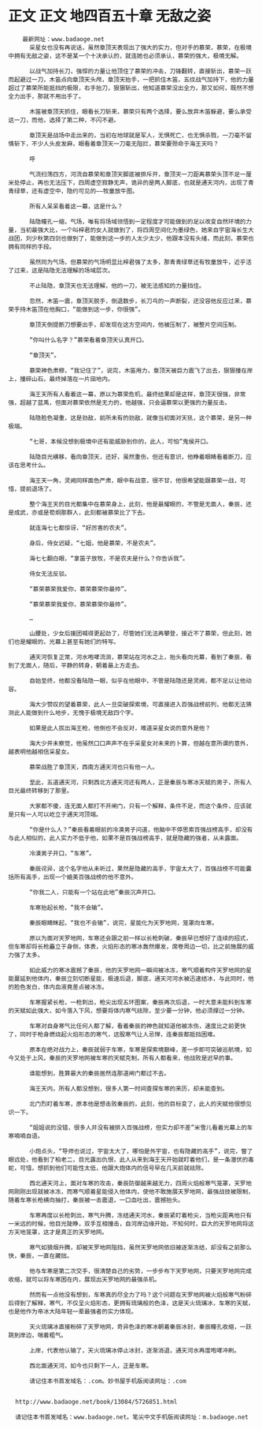 # 正文 正文 地四百五十章 无敌之姿
        最新网址：www.badaoge.net
          采星女也没有再说话，虽然章顶天表现出了强大的实力，但对手的慕荣，慕荣，在极境中拥有无敌之姿，这不是某一个十决承认的，就连她也必须承认，慕荣的强大，极境无解。
      
          以战气加持长刀，强悍的力量让他顶住了慕荣的冲击，刀锋翻转，直接斩出，慕荣一跃而起避过一刀，木笛点向章顶天头颅，章顶天抬手，一把抓住木笛，五纹战气加持下，他的力量超过了慕荣所能抵挡的极限，右手抬刀，狠狠斩出，他知道慕荣没出全力，那又如何，既然不想全力出手，那就不用出手了。
      
          木笛被章顶天抓住，眼看长刀斩来，慕荣只有两个选择，要么放弃木笛躲避，要么承受这一刀，而他，选择了第二种，不闪不避。
      
          章顶天是战场中走出来的，当初在地球就是军人，无惧死亡，也无惧杀戮，一刀毫不留情斩下，不少人头皮发麻，眼看着章顶天一刀毫无阻拦，慕荣要殒命于海王天吗？
      
          呼
      
          气流扫荡四方，河流自慕荣和章顶天脚底被排斥开，章顶天一刀距离慕荣头顶不足一厘米处停止，再也无法压下，四周虚空寂静无声，诡异的是两人脚底，也就是通天河内，出现了青青绿草，还有虚空中，隐约可见的——牧童放牛图。
      
          所有人呆呆看着这一幕，这是什么？
      
          陆隐瞳孔一缩，气场，唯有将场域领悟到一定程度才可能做到的足以改变自然环境的力量，当初最强大比，一个叫梓君的女人就做到了，将四周空间化为墨绿色，她来自宇宙海长生大战团，刘少秋第四剑也做到了，能做到这一步的人太少太少，他跟本没有头绪，而此刻，慕荣也拥有同样的手段。
      
          虽然同为气场，但慕荣的气场明显比梓君强了太多，那青青绿草还有牧童放牛，近乎活了过来，这是陆隐无法理解的场域层次。
      
          不止陆隐，章顶天也无法理解，他的一刀，被无法感知的力量挡住。
      
          忽然，木笛一震，章顶天脱手，倒退数步，长刀乓的一声断裂，还没容他反应过来，慕荣手持木笛顶在他胸口，“能做到这一步，你很强”。
      
          章顶天倒提断刀想要出手，却发现在这方空间内，他被压制了，被整片空间压制。
      
          “你叫什么名字？”慕荣看着章顶天认真开口。
      
          “章顶天”。
      
          慕荣神色肃穆，“我记住了”，说完，木笛用力，章顶天被巨力震飞了出去，狠狠撞在岸上，撞碎山石，最终掉落在一片田地内。
      
          海王天所有人看着这一幕，原以为慕荣危机，最终结果却是这样，章顶天很强，非常强，超越了蓝禹，但面对慕荣依然是无力的，他越强，只会逼慕荣以更强的力量反击。
      
          陆隐脸色凝重，这是劲敌，前所未有的劲敌，就像当初面对天犼，这个慕荣，是另一种极端。
      
          “七哥，本候没想到极境中还有能威胁到你的，此人，可怕”鬼侯开口。
      
          陆隐目光横移，看向章顶天，还好，虽然重伤，但还有意识，他睁着眼睛看着断刀，应该在思考什么。
      
          海王天一角，灵阙同样面色严肃，眼中有战意，很不甘，他很希望能跟慕荣一战，可惜，提前退场了。
      
          整个海王天的目光都集中在慕荣身上，此刻，他是最耀眼的，不管是无面人，秦辰，还是成武，亦或是荀炯那群人，此刻都被慕荣比了下去。
      
          就连海七七都惊讶，“好厉害的农夫”。
      
          身后，侍女迟疑，“七姐，他是慕荣，不是农夫”。
      
          海七七翻白眼，“拿笛子放牧，不是农夫是什么？你告诉我”。
      
          侍女无法反驳。
      
          “慕荣慕荣我爱你，慕荣慕荣你最帅”。
      
          “慕荣慕荣我爱你，慕荣慕荣你最帅”。
      
          …
      
          山腰处，少女后援团喊得更起劲了，尽管她们无法再攀登，接近不了慕荣，但此刻，她们也是耀眼的，光幕上甚至有她们的特写。
      
          通天河恢复正常，河水咆哮流淌，慕荣站在河水之上，抬头看向光幕，看到了秦辰，看到了无面人，随后，平静的转身，朝着最上方走去。
      
          自始至终，他都没看陆隐一眼，似乎在他眼中，不管是陆隐还是灵阙，都不足以让他动容。
      
          海大少赞叹的望着慕荣，此人一旦突破探索境，可直接进入百强战榜前列，他都无法猜测此人能做到什么地步，无愧于极境无敌四个字。
      
          如果是此人拔出海王枪，他倒也不会反对，难道采星女说的意外是他？
      
          海大少并未察觉，他虽然口口声声不在乎采星女对未来的卜算，但越在意所谓的意外，越表明他越相信采星女。
      
          慕荣战胜了章顶天，西南方通天河也只有他一人。
      
          至此，五道通天河，只剩西北方通天河还有两人，正是秦辰与寒冰天赋的男子，所有人目光最终转移到了那里。
      
          大家都不傻，连无面人都打不开闸门，只有一个解释，条件不足，而这个条件，应该就是只有一人可以屹立于通天河顶端。
      
          “你是什么人？”秦辰看着眼前的冷漠男子问道，他脑中不停思索百强战榜高手，却没有与此人相似的，此人实力不低于他，如果不是百强战榜高手，就是隐藏的强者，从未露面。
      
          冷漠男子开口，“车寒”。
      
          秦辰诧异，这个名字他从未听过，果然是隐藏的高手，宇宙太大了，百强战榜不可能囊括所有高手，出现一个媲美百强战榜的他不意外。
      
          “你我二人，只能有一个站在此地”秦辰沉声开口。
      
          车寒抬起长枪，“我不会输”。
      
          秦辰眼睛眯起，“我也不会输”，说完，星能化为天罗地网，笼罩向车寒。
      
          原以为面对天罗地网，车寒还会跟之前一样以长枪刺破，秦辰早已想好了连续的招式，但车寒却将长枪矗立于身侧，体表，火焰形态的寒冰轰然爆发，席卷周边一切，比之前施展的威力强了太多。
      
          如此威力的寒冰震撼了秦辰，他的天罗地网一瞬间被冰冻，寒气顺着构件天罗地网的星能蔓延到他体内，秦辰立刻切断星能，极速后退，脚底，通天河河水被迅速结冰，与此同时，他的脸色发白，体内血液竟差点被冰冻。
      
          车寒握紧长枪，一枪刺出，枪尖出现五环图案，秦辰再次后退，一时大意未能料到车寒的天赋如此强大，如今落入下风，想要将体内寒气祛除，至少要一分钟，他必须撑过一分钟。
      
          车寒对自身寒气比任何人都了解，看着秦辰的神色就知道他被冻伤，速度比之前更快了，同时于枪身燃烧起火焰形态的寒气，这股寒气让人忌惮，连秦辰都抵挡困难。
      
          原本在绝对战力上，秦辰就弱于车寒，车寒是探索境巅峰，差一步即可突破巡航境，如今又处于上风，秦辰的天罗地网被车寒的天赋克制，所有人都看来，他战败是迟早的事。
      
          谁能想到，胜算最大的秦辰居然连那道闸门都过不去。
      
          海王天内，所有人都没想到，很多人第一时间查探车寒的来历，却未能查到。
      
          北门烈盯着车寒，原本他是想击败秦辰的，此刻，他的目标变了，此人的天赋他很想见识一下。
      
          “姐姐说的没错，很多人并没有被排入百强战榜，但实力却不差”米雪儿看着光幕上的车寒喃喃自语。
      
          小炮点头，“导师也说过，宇宙太大了，哪怕是外宇宙，也有隐藏的高手”，说完，瞥了眼远处，他看到了柏老二，目光露出仇恨，此人从来到海王天开始就盯着他们，是一条潜伏的毒蛇，可惜，想抓到他们可能性太低，他跟大炮体内的信号早在几天前就祛除。
      
          西北通天河上，面对车寒的攻击，秦辰防御越来越无力，四周火焰般寒气笼罩，天罗地网刚刚出现就被冰冻，而寒气顺着星能侵入他体内，使他不敢施展天罗地网，最强战技被限制，随着车寒长枪横向抽打，秦辰被一击震退，一口血吐出，震撼抬头。
      
          车寒再度以长枪刺出，寒气升腾，冻结通天河水，秦辰紧盯着枪尖，当枪尖距离他只有一米远的时候，他目光陡睁，双手互相撞击，自河岸边缘开始，不知何时，巨大的天罗地网将这方天地笼罩，这才是真正的天罗地网。
      
          寒气如狼烟升腾，却被天罗地网阻挡，虽然天罗地网依旧被逐渐冻结，却没有之前那么快，秦辰，一直在藏拙。
      
          他与车寒是第二次交手，很清楚自己的劣势，一步步布下天罗地网，只要天罗地网完成收缩，就可以将车寒困在内，展现出天罗地网的最强杀机。
      
          然而有一点他没有想到，车寒真的尽全力了吗？这个问题在天罗地网被火焰般寒气粉碎后得到了解释，寒气，不仅呈火焰形态，更拥有琉璃般的色泽，这是天火琉璃冰，车寒的天赋，也是他作为帝冰大陆年轻一辈最强者的实力体现。
      
          天火琉璃冰直接粉碎了天罗地网，奇异色泽的寒冰朝着秦辰冰封，秦辰瞳孔收缩，一跃跳到岸边，喘着粗气。
      
          上岸，代表他认输了，天火琉璃冰停止冰封，逐渐消退，通天河水再度咆哮冲刷。
      
          西北面通天河，如今也只剩下一人，正是车寒。
      
          请记住本书首发域名：.com。妙书屋手机版阅读网址：.com
      
      
      http://www.badaoge.net/book/13084/5726851.html
      
      请记住本书首发域名：www.badaoge.net。笔尖中文手机版阅读网址：m.badaoge.net